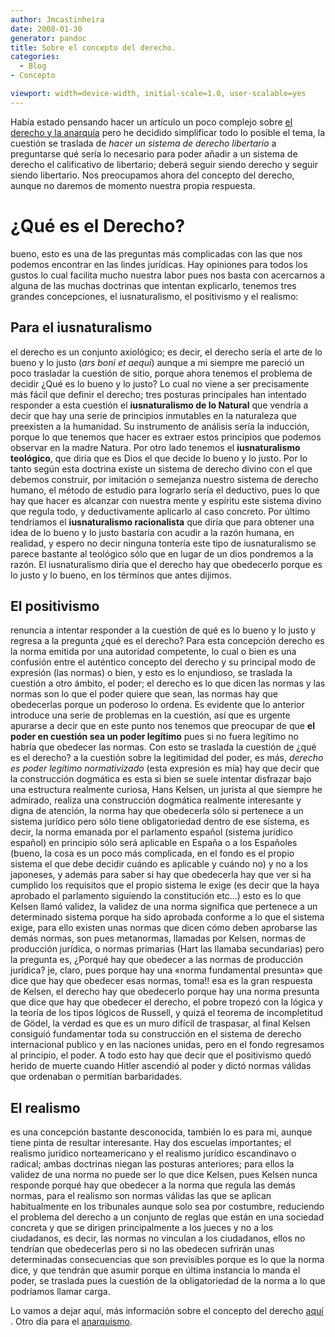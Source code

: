 ```yaml
---
author: Jmcastinheira
date: 2008-01-30
generator: pandoc
title: Sobre el concepto del derecho.
categories:
  - Blog
- Concepto

viewport: width=device-width, initial-scale=1.0, user-scalable=yes
---
```


Había estado pensando hacer un artículo un poco complejo sobre [el derecho y la anarquía](http://enteleq1-cp23.wordpresstemporal.com/search/label/derecho%20y%20anarquia)
pero he decidido simplificar todo lo posible el tema, la cuestión se
traslada de *hacer un sistema de derecho libertario* a preguntarse qué
sería lo necesario para poder añadir a un sistema de derecho el
calificativo de libertario; deberá seguir siendo derecho y seguir siendo
libertario. Nos preocupamos ahora del concepto del derecho, aunque no
daremos de momento nuestra propia respuesta.

# ¿Qué es el Derecho?

bueno, esto es una de las preguntas más
complicadas con las que nos podemos encontrar en las lindes jurídicas.
Hay opiniones para todos los gustos lo cual facilita mucho nuestra labor
pues nos basta con acercarnos a alguna de las muchas doctrinas que
intentan explicarlo, tenemos tres grandes concepciones, el
iusnaturalismo, el positivismo y el realismo:

## Para el iusnaturalismo

el derecho es un conjunto axiológico; es
decir, el derecho sería el arte de lo bueno y lo justo (*ars boni et
aequi*) aunque a mi siempre me pareció un poco trasladar la cuestión de
sitio, porque ahora tenemos el problema de decidir ¿Qué es lo bueno y lo
justo? Lo cual no viene a ser precisamente más fácil que definir el
derecho; tres posturas principales han intentado responder a esta
cuestión el **iusnaturalismo de lo Natural** que vendría a decir que hay
una serie de principios inmutables en la naturaleza que preexisten a la
humanidad. Su instrumento de análisis sería la inducción, porque lo que
tenemos que hacer es extraer estos principios que podemos observar en la
madre Natura. Por otro lado tenemos el **iusnaturalismo teológico**, que
diría que es Dios el que decide lo bueno y lo justo. Por lo tanto según
esta doctrina existe un sistema de derecho divino con el que debemos
construir, por imitación o semejanza nuestro sistema de derecho humano,
el método de estudio para lograrlo sería el deductivo, pues lo que hay
que hacer es alcanzar con nuestra mente y espíritu este sistema divino
que regula todo, y deductivamente aplicarlo al caso concreto. Por último
tendríamos el **iusnaturalismo racionalista** que diría que para obtener
una idea de lo bueno y lo justo bastaría con acudir a la razón humana,
en realidad, y espero no decir ninguna tontería este tipo de
iusnaturalismo se parece bastante al teológico sólo que en lugar de un
dios pondremos a la razón. El iusnaturalismo diría que el derecho hay
que obedecerlo porque es lo justo y lo bueno, en los términos que antes
dijimos.

## El positivismo

renuncia a intentar responder a la cuestión de qué es
lo bueno y lo justo y regresa a la pregunta ¿qué es el derecho? Para
esta concepción derecho es la norma emitida por una autoridad
competente, lo cual o bien es una confusión entre el auténtico concepto
del derecho y su principal modo de expresión (las normas) o bien, y esto
es lo enjundioso, se traslada la cuestión a otro ámbito, el poder; el
derecho es lo que dicen las normas y las normas son lo que el poder
quiere que sean, las normas hay que obedecerlas porque un poderoso lo
ordena. Es evidente que lo anterior introduce una serie de problemas en
la cuestión, así que es urgente apurarse a decir que en este punto nos
tenemos que preocupar de que **el poder en cuestión sea un poder
legítimo** pues si no fuera legítimo no habría que obedecer las normas.
Con esto se traslada la cuestión de ¿qué es el derecho? a la cuestión
sobre la legitimidad del poder, es más, *derecho es poder legítimo
normativizado* (esta expresión es mía) hay que decir que la construcción
dogmática es esta si bien se suele intentar disfrazar bajo una
estructura realmente curiosa, Hans Kelsen, un jurista al que siempre he
admirado, realiza una construcción dogmática realmente interesante y
digna de atención, la norma hay que obedecerla sólo si pertenece a un
sistema jurídico pero sólo tiene obligatoriedad dentro de ese sistema,
es decir, la norma emanada por el parlamento español (sistema jurídico
español) en principio sólo será aplicable en España o a los Españoles
(bueno, la cosa es un poco más complicada, en el fondo es el propio
sistema el que debe decidir cuándo es aplicable y cuándo no) y no a los
japoneses, y además para saber si hay que obedecerla hay que ver si ha
cumplido los requisitos que el propio sistema le exige (es decir que la
haya aprobado el parlamento siguiendo la constitución etc...) esto es lo
que Kelsen llamó validez, la validez de una norma significa que
pertenece a un determinado sistema porque ha sido aprobada conforme a lo
que el sistema exige, para ello existen unas normas que dicen cómo deben
aprobarse las demás normas, son pues metanormas, llamadas por Kelsen,
normas de producción jurídica, o normas primarias (Hart las llamaba
secundarias) pero la pregunta es, ¿Porqué hay que obedecer a las normas
de producción jurídica? je, claro, pues porque hay una «norma
fundamental presunta» que dice que hay que obedecer esas normas, toma!!
esa es la gran respuesta de Kelsen, el derecho hay que obedecerlo porque
hay una norma presunta que dice que hay que obedecer el derecho, el
pobre tropezó con la lógica y la teoría de los tipos lógicos de Russell,
y quizá el teorema de incompletitud de Gödel, la verdad es que es un
muro difícil de traspasar, al final Kelsen consiguió fundamentar toda su
construcción en el sistema de derecho internacional publico y en las
naciones unidas, pero en el fondo regresamos al principio, el poder. A
todo esto hay que decir que el positivismo quedó herido de muerte cuando
Hitler ascendió al poder y dictó normas válidas que ordenaban o
permitían barbaridades.

## El realismo 

es una concepción bastante desconocida, también lo es
para mi, aunque tiene pinta de resultar interesante. Hay dos escuelas
importantes; el realismo jurídico norteamericano y el realismo jurídico
escandinavo o radical; ambas doctrinas niegan las posturas anteriores;
para ellos la validez de una norma no puede ser lo que dice Kelsen, pues
Kelsen nunca responde porqué hay que obedecer a la norma que regula las
demás normas, para el realismo son normas válidas las que se aplican
habitualmente en los tribunales aunque solo sea por costumbre,
reduciendo el problema del derecho a un conjunto de reglas que están en
una sociedad concreta y que se dirigen principalmente a los jueces y no
a los ciudadanos, es decir, las normas no vinculan a los ciudadanos,
ellos no tendrían que obedecerlas pero si no las obedecen sufrirán unas
determinadas consecuencias que son previsibles porque es lo que la norma
dice, y que tendrán que asumir porque en última instancia lo manda el
poder, se traslada pues la cuestión de la obligatoriedad de la norma a
lo que podríamos llamar carga.

Lo vamos a dejar aquí, más información sobre el concepto del derecho
[aquí](http://www.juridicas.unam.mx/publica/rev/boletin/cont/90/art/art6.htm)
. Otro día para el
[anarquismo](http://enteleq1-cp23.wordpresstemporal.com/sobre-el-concepto-del-anarquismo/).
